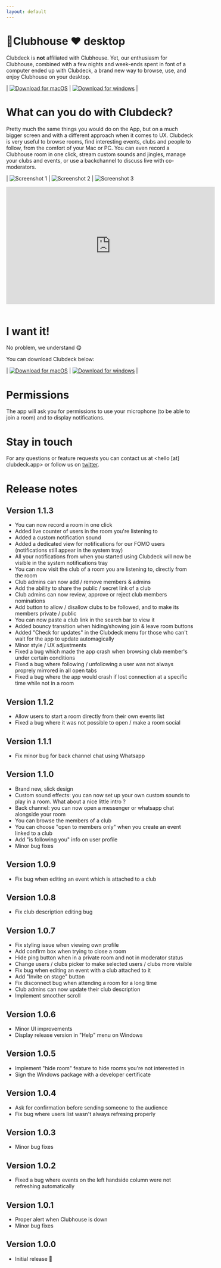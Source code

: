 ```yaml
---
layout: default
---
```


# 👋Clubhouse ❤️ desktop

Clubdeck is **not** affiliated with Clubhouse.
Yet, our enthusiasm for Clubhouse, combined with a few nights and week-ends spent in font of a computer ended up with Clubdeck, a
brand new way to browse, use, and enjoy Clubhouse on your desktop.

| <a href="https://github.com/clubdeck/clubdeck.github.io/releases/download/release/Clubdeck-1.1.3.dmg" onClick="gtag('event', 'download', {'os': 'macOS'});">![Download for macOS](/img/macOS.svg)</a> | <a href="https://github.com/clubdeck/clubdeck.github.io/releases/download/release/Clubdeck.Setup.1.1.3.exe" onClick="gtag('event', 'download', {'os': 'windows'});">![Download for windows](/img/Windows.svg)</a> |

# What can you do with Clubdeck?

Pretty much the same things you would do on the App, but on a much bigger screen and with a different approach when it comes to
UX. Clubdeck is very useful to browse rooms, find interesting events, clubs and people to follow, from the comfort of your Mac or PC. You can even record a Clubhouse room in one click, stream custom sounds and jingles, manage your clubs and events, or use a backchannel to discuss live with co-moderators.

| ![Screenshot 1](/img/screen1.png) | ![Screenshot 2](/img/screen2.png) | ![Screenshot 3](/img/screen3.png)

<div class="video-container">
<iframe width="560" height="315" src="https://www.youtube.com/embed/M_TODBWyLHQ" title="YouTube video player" frameborder="0" allow="accelerometer; autoplay; clipboard-write; encrypted-media; gyroscope; picture-in-picture" allowfullscreen></iframe>
</div>
<br />

# I want it!

No problem, we understand 😋

You can download Clubdeck below:

| <a href="https://github.com/clubdeck/clubdeck.github.io/releases/download/release/Clubdeck-1.1.3.dmg" onClick="gtag('event', 'download', {'os': 'macOS'});">![Download for macOS](/img/macOS.svg)</a> | <a href="https://github.com/clubdeck/clubdeck.github.io/releases/download/release/Clubdeck.Setup.1.1.3.exe" onClick="gtag('event', 'download', {'os': 'windows'});">![Download for windows](/img/Windows.svg)</a> |

# Permissions

The app will ask you for permissions to use your microphone (to be able to join a room) and to display notifications.

# Stay in touch

For any questions or feature requests you can contact us at <hello [at] clubdeck.app> or follow us on [twitter](https://www.twitter.com/clubdeckapp).

# Release notes

## Version 1.1.3

* You can now record a room in one click
* Added live counter of users in the room you're listening to
* Added a custom notification sound
* Added a dedicated view for notifications for our FOMO users (notifications still appear in the system tray)
* All your notifications from when you started using Clubdeck will now be visible in the system notifications tray
* You can now visit the club of a room you are listening to, directly from the room
* Club admins can now add / remove members & admins
* Add the ability to share the public / secret link of a club
* Club admins can now review, approve or reject club members nominations
* Add button to allow / disallow clubs to be followed, and to make its members private / public
* You can now paste a club link in the search bar to view it
* Added bouncy transition when hiding/showing join & leave room buttons
* Added "Check for updates" in the Clubdeck menu for those who can't wait for the app to update automagically
* Minor style / UX adjustments
* Fixed a bug which made the app crash when browsing club member's under certain conditions
* Fixed a bug where following / unfollowing a user was not always proprely mirrored in all open tabs
* Fixed a bug where the app would crash if lost connection at a specific time while not in a room

## Version 1.1.2

* Allow users to start a room directly from their own events list
* Fixed a bug where it was not possible to open / make a room social

## Version 1.1.1

* Fix minor bug for back channel chat using Whatsapp

## Version 1.1.0

* Brand new, slick design
* Custom sound effects: you can now set up your own custom sounds to play in a room. What about a nice little intro ?
* Back channel: you can now open a messenger or whatsapp chat alongside your room
* You can browse the members of a club
* You can choose "open to members only" when you create an event linked to a club
* Add "is following you" info on user profile
* Minor bug fixes

## Version 1.0.9

* Fix bug when editing an event which is attached to a club

## Version 1.0.8

* Fix club description editing bug

## Version 1.0.7

* Fix styling issue when viewing own profile
* Add confirm box when trying to close a room
* Hide ping button when in a private room and not in moderator status
* Change users / clubs picker to make selected users / clubs more visible
* Fix bug when editing an event with a club attached to it
* Add "Invite on stage" button
* Fix disconnect bug when attending a room for a long time
* Club admins can now update their club description
* Implement smoother scroll

## Version 1.0.6

* Minor UI improvements
* Display release version in "Help" menu on Windows

## Version 1.0.5

* Implement "hide room" feature to hide rooms you're not interested in
* Sign the Windows package with a developer certificate

## Version 1.0.4

* Ask for confirmation before sending someone to the audience
* Fix bug where users list wasn't always refresing properly

## Version 1.0.3

* Minor bug fixes

## Version 1.0.2

* Fixed a bug where events on the left handside column were not refreshing automatically

## Version 1.0.1

* Proper alert when Clubhouse is down
* Minor bug fixes

## Version 1.0.0

* Initial release 🎉
